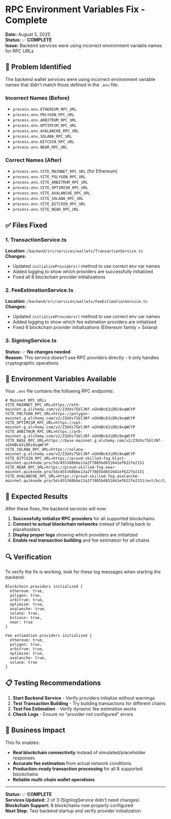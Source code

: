 # RPC Environment Variables Fix - Complete

**Date:** August 5, 2025  
**Status:** ✅ **COMPLETE**  
**Issue:** Backend services were using incorrect environment variable names for RPC URLs  

## 🎯 Problem Identified

The backend wallet services were using incorrect environment variable names that didn't match those defined in the `.env` file:

### **Incorrect Names (Before)**
- `process.env.ETHEREUM_RPC_URL`
- `process.env.POLYGON_RPC_URL` 
- `process.env.ARBITRUM_RPC_URL`
- `process.env.OPTIMISM_RPC_URL`
- `process.env.AVALANCHE_RPC_URL`
- `process.env.SOLANA_RPC_URL`
- `process.env.BITCOIN_RPC_URL`
- `process.env.NEAR_RPC_URL`

### **Correct Names (After)**
- `process.env.VITE_MAINNET_RPC_URL` (for Ethereum)
- `process.env.VITE_POLYGON_RPC_URL`
- `process.env.VITE_ARBITRUM_RPC_URL` 
- `process.env.VITE_OPTIMISM_RPC_URL`
- `process.env.VITE_AVALANCHE_RPC_URL`
- `process.env.VITE_SOLANA_RPC_URL`
- `process.env.VITE_BITCOIN_RPC_URL`
- `process.env.VITE_NEAR_RPC_URL`

## ✅ Files Fixed

### **1. TransactionService.ts**
**Location:** `/backend/src/services/wallets/TransactionService.ts`  
**Changes:**
- Updated `initializeProviders()` method to use correct env var names
- Added logging to show which providers are successfully initialized
- Fixed all 8 blockchain provider initializations

### **2. FeeEstimationService.ts**
**Location:** `/backend/src/services/wallets/FeeEstimationService.ts`  
**Changes:**
- Updated `initializeProviders()` method to use correct env var names
- Added logging to show which fee estimation providers are initialized
- Fixed 6 blockchain provider initializations (Ethereum family + Solana)

### **3. SigningService.ts**
**Status:** ✅ **No changes needed**  
**Reason:** This service doesn't use RPC providers directly - it only handles cryptographic operations

## 🔧 Environment Variables Available

Your `.env` file contains the following RPC endpoints:

```env
# Mainnet RPC URLs
VITE_MAINNET_RPC_URL=https://eth-mainnet.g.alchemy.com/v2/Z3UXs7SblJNf-xGhHBc63iDRi9xqWCYP
VITE_POLYGON_RPC_URL=https://polygon-mainnet.g.alchemy.com/v2/Z3UXs7SblJNf-xGhHBc63iDRi9xqWCYP
VITE_OPTIMISM_RPC_URL=https://opt-mainnet.g.alchemy.com/v2/Z3UXs7SblJNf-xGhHBc63iDRi9xqWCYP
VITE_ARBITRUM_RPC_URL=https://arb-mainnet.g.alchemy.com/v2/Z3UXs7SblJNf-xGhHBc63iDRi9xqWCYP
VITE_BASE_RPC_URL=https://base-mainnet.g.alchemy.com/v2/Z3UXs7SblJNf-xGhHBc63iDRi9xqWCYP
VITE_SOLANA_RPC_URL=https://solana-mainnet.g.alchemy.com/v2/Z3UXs7SblJNf-xGhHBc63iDRi9xqWCYP
VITE_BITCOIN_RPC_URL=https://proud-skilled-fog.blast-mainnet.quiknode.pro/5dc455368b6e13a2f7885bd651641ef622fe2151
VITE_NEAR_RPC_URL=https://proud-skilled-fog.near-mainnet.quiknode.pro/5dc455368b6e13a2f7885bd651641ef622fe2151
VITE_AVALANCHE_RPC_URL=https://proud-skilled-fog.avalanche-mainnet.quiknode.pro/5dc455368b6e13a2f7885bd651641ef622fe2151/ext/bc/C/rpc/
```

## 🚀 Expected Results

After these fixes, the backend services will now:

1. **Successfully initialize RPC providers** for all supported blockchains
2. **Connect to actual blockchain networks** instead of falling back to placeholders
3. **Display proper logs** showing which providers are initialized
4. **Enable real transaction building** and fee estimation for all chains

## 🔍 Verification

To verify the fix is working, look for these log messages when starting the backend:

```
Blockchain providers initialized {
  ethereum: true,
  polygon: true, 
  arbitrum: true,
  optimism: true,
  avalanche: true,
  solana: true,
  bitcoin: true,
  near: true
}

Fee estimation providers initialized {
  ethereum: true,
  polygon: true,
  arbitrum: true, 
  optimism: true,
  avalanche: true,
  solana: true
}
```

## 📋 Testing Recommendations

1. **Start Backend Service** - Verify providers initialize without warnings
2. **Test Transaction Building** - Try building transactions for different chains
3. **Test Fee Estimation** - Verify dynamic fee estimation works
4. **Check Logs** - Ensure no "provider not configured" errors

## 🎯 Business Impact

This fix enables:
- **Real blockchain connectivity** instead of simulated/placeholder responses
- **Accurate fee estimation** from actual network conditions
- **Production-ready transaction processing** for all 8 supported blockchains
- **Reliable multi-chain wallet operations**

---

**Status:** ✅ **COMPLETE**  
**Services Updated:** 2 of 3 (SigningService didn't need changes)  
**Blockchain Support:** 8 blockchains now properly configured  
**Next Step:** Test backend startup and verify provider initialization
